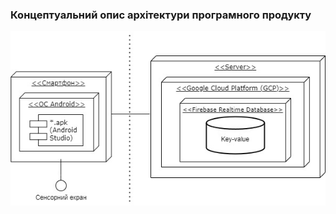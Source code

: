 ### Концептуальний опис архітектури програмного продукту

![UMLDiagram](/1-SoftwareRequirements/1.5-SoftwareProjectPlanning/1.5.1-SoftwareArchitectConcept/System_architecture_concept.jpg)
